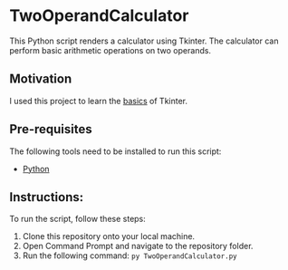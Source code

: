 # TwoOperandCalculator
This Python script renders a calculator using Tkinter. The calculator can perform basic arithmetic operations on two operands.

## Motivation
I used this project to learn the [basics](https://www.youtube.com/playlist?list=PLCC34OHNcOtoC6GglhF3ncJ5rLwQrLGnV) of Tkinter.

## Pre-requisites
The following tools need to be installed to run this script:
- [Python](https://www.python.org/downloads/)

## Instructions:
To run the script, follow these steps:
1. Clone this repository onto your local machine.
2. Open Command Prompt and navigate to the repository folder.
3. Run the following command: `py TwoOperandCalculator.py`
